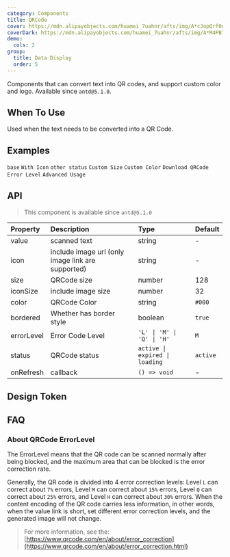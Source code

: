 ```yaml
---
category: Components
title: QRCode
cover: https://mdn.alipayobjects.com/huamei_7uahnr/afts/img/A*cJopQrf0ncwAAAAAAAAAAAAADrJ8AQ/original
coverDark: https://mdn.alipayobjects.com/huamei_7uahnr/afts/img/A*M4PBTZ_n9OgAAAAAAAAAAAAADrJ8AQ/original
demo:
  cols: 2
group:
  title: Data Display
  order: 5
---
```


Components that can convert text into QR codes, and support custom color and logo. Available since `antd@5.1.0`.

<Alert message="If the QR code cannot be scanned for identification, it may be because the link address is too long, which leads to too dense pixels. You can configure the QR code to be larger through `size`, or shorten the link through short link services."></Alert>

## When To Use

Used when the text needs to be converted into a QR Code.

## Examples

<!-- prettier-ignore -->
<code src="./demo/base.tsx">base</code>
<code src="./demo/icon.tsx">With Icon</code>
<code src="./demo/status.tsx">other status</code>
<code src="./demo/customSize.tsx">Custom Size</code>
<code src="./demo/customColor.tsx">Custom Color</code>
<code src="./demo/download.tsx">Download QRCode</code>
<code src="./demo/errorlevel.tsx">Error Level</code>
<code src="./demo/Popover.tsx">Advanced Usage</code>

## API

> This component is available since `antd@5.1.0`

| Property | Description | Type | Default |
| :-- | :-- | :-- | :-- |
| value | scanned text | string | - |
| icon | include image url (only image link are supported) | string | - |
| size | QRCode size | number | 128 |
| iconSize | include image size | number | 32 |
| color | QRCode Color | string | `#000` |
| bordered | Whether has border style | boolean | `true` |
| errorLevel | Error Code Level | `'L' \| 'M' \| 'Q' \| 'H' ` | `M` |
| status | QRCode status | `active \| expired \| loading ` | `active` |
| onRefresh | callback | `() => void` | - |

## Design Token

<ComponentTokenTable component="QRCode"></ComponentTokenTable>

## FAQ

### About QRCode ErrorLevel

The ErrorLevel means that the QR code can be scanned normally after being blocked, and the maximum area that can be blocked is the error correction rate.

Generally, the QR code is divided into 4 error correction levels: Level `L` can correct about `7%` errors, Level `M` can correct about `15%` errors, Level `Q` can correct about `25%` errors, and Level `H` can correct about `30%` errors. When the content encoding of the QR code carries less information, in other words, when the value link is short, set different error correction levels, and the generated image will not change.

> For more information, see the: [https://www.qrcode.com/en/about/error_correction](https://www.qrcode.com/en/about/error_correction.html)
